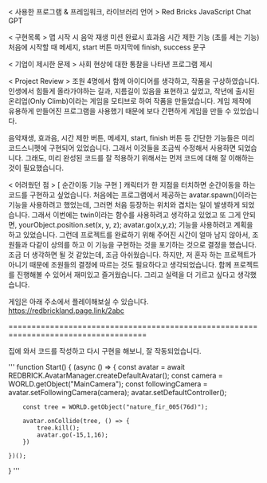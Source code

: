 < 사용한 프로그램 & 프레임워크, 라이브러리 언어 > Red Bricks JavaScript Chat GPT

< 구현목록 > 맵 시작 시 음악 재생 미션 완료시 효과음 시간 제한 기능 (초를 세는 기능) 처음에 시작할 때 메세지, start 버튼 마지막에 finish, success 문구

< 기업이 제시한 문제 > 사회 현상에 대한 통찰을 나타낸 프로그램 제시

< Project Review > 조원 4명에서 함께 아이디어를 생각하고, 작품을 구상하였습니다. 인생에서 힘들게 올라가야하는 길과, 지름길이 있음을 표현하고 싶었고, 작년에 출시된 온리업(Only Climb)이라는 게임을 모티브로 하여 작품을 만들었습니다. 게임 제작에 유용하게 만들어진 프로그램을 사용했기 때문에 보다 간편하게 게임을 만들 수 있었습니다.

음악재생, 효과음, 시간 제한 버튼, 메세지, start, finish 버튼 등 간단한 기능들은 미리 코드스니펫에 구현되어 있었습니다. 그래서 이것들을 조금씩 수정해서 사용하면 되었습니다. 그래도, 미리 완성된 코드를 잘 적용하기 위해서는 먼저 코드에 대해 잘 이해하는 것이 필요했습니다.

< 어려웠던 점 > [ 순간이동 기능 구현 ] 캐릭터가 한 지점을 터치하면 순간이동을 하는 코드를 구현하고 싶었습니다. 처음에는 프로그램에서 제공하는 avatar.spawn()이라는 기능을 사용하려고 했었는데, 그러면 처음 등장하는 위치와 겹치는 일이 발생하게 되었습니다. 그래서 이번에는 twin이라는 함수를 사용하려고 생각하고 있었고 또 그게 안되면, yourObject.position.set(x, y, z); avatar.go(x,y,z); 기능을 사용하려고 계획을 하고 있었습니다. 그런데 프로젝트를 완료하기 위해 주어진 시간이 얼마 남지 않아서, 조원들과 다같이 상의를 하고 이 기능을 구현하는 것을 포기하는 것으로 결정을 했습니다. 조금 더 생각하면 될 것 같았는데, 조금 아쉬웠습니다. 하지만, 저 혼자 하는 프로젝트가 아니기 때문에 조원들의 결정에 따르는 것도 필요하다고 생각되었습니다. 함께 프로젝트를 진행해볼 수 있어서 재미있고 즐거웠습니다. 그리고 실력을 더 기르고 싶다고 생각했습니다.

게임은 아래 주소에서 플레이해보실 수 있습니다. https://redbrickland.page.link/2abc

====================================================================================

집에 와서 코드를 작성하고 다시 구현을 해보니, 잘 작동되었습니다. 

'''
function Start() {
	(async () => {
		const avatar = await REDBRICK.AvatarManager.createDefaultAvatar();
		const camera = WORLD.getObject("MainCamera");
		const followingCamera = avatar.setFollowingCamera(camera);
		avatar.setDefaultController();
		
		const tree = WORLD.getObject("nature_fir_005(76d)");
		
		avatar.onCollide(tree, () => {
		    tree.kill();
		    avatar.go(-15,1,16);
		})
		
	})();
}
'''

